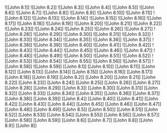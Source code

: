 ![[John 8.1]]
![[John 8.2]]
![[John 8.3]]
![[John 8.4]]
![[John 8.5]]
![[John 8.6]]
![[John 8.7]]
![[John 8.8]]
![[John 8.9]]
![[John 8.10]]
![[John 8.11]]
![[John 8.12]]
![[John 8.13]]
![[John 8.14]]
![[John 8.15]]
![[John 8.16]]
![[John 8.17]]
![[John 8.18]]
![[John 8.19]]
![[John 8.20]]
![[John 8.21]]
![[John 8.22]]
![[John 8.23]]
![[John 8.24]]
![[John 8.25]]
![[John 8.26]]
![[John 8.27]]
![[John 8.28]]
![[John 8.29]]
![[John 8.30]]
![[John 8.31]]
![[John 8.32]]
![[John 8.33]]
![[John 8.34]]
![[John 8.35]]
![[John 8.36]]
![[John 8.37]]
![[John 8.38]]
![[John 8.39]]
![[John 8.40]]
![[John 8.41]]
![[John 8.42]]
![[John 8.43]]
![[John 8.44]]
![[John 8.45]]
![[John 8.46]]
![[John 8.47]]
![[John 8.48]]
![[John 8.49]]
![[John 8.50]]
![[John 8.51]]
![[John 8.52]]
![[John 8.53]]
![[John 8.54]]
![[John 8.55]]
![[John 8.56]]
![[John 8.57]]
![[John 8.58]]
![[John 8.59]]
[[John 8.1]]
[[John 8.10]]
[[John 8.11]]
[[John 8.12]]
[[John 8.13]]
[[John 8.14]]
[[John 8.15]]
[[John 8.16]]
[[John 8.17]]
[[John 8.18]]
[[John 8.19]]
[[John 8.2]]
[[John 8.20]]
[[John 8.21]]
[[John 8.22]]
[[John 8.23]]
[[John 8.24]]
[[John 8.25]]
[[John 8.26]]
[[John 8.27]]
[[John 8.28]]
[[John 8.29]]
[[John 8.3]]
[[John 8.30]]
[[John 8.31]]
[[John 8.32]]
[[John 8.33]]
[[John 8.34]]
[[John 8.35]]
[[John 8.36]]
[[John 8.37]]
[[John 8.38]]
[[John 8.39]]
[[John 8.4]]
[[John 8.40]]
[[John 8.41]]
[[John 8.42]]
[[John 8.43]]
[[John 8.44]]
[[John 8.45]]
[[John 8.46]]
[[John 8.47]]
[[John 8.48]]
[[John 8.49]]
[[John 8.5]]
[[John 8.50]]
[[John 8.51]]
[[John 8.52]]
[[John 8.53]]
[[John 8.54]]
[[John 8.55]]
[[John 8.56]]
[[John 8.57]]
[[John 8.58]]
[[John 8.59]]
[[John 8.6]]
[[John 8.7]]
[[John 8.8]]
[[John 8.9]]
[[John 8]]

